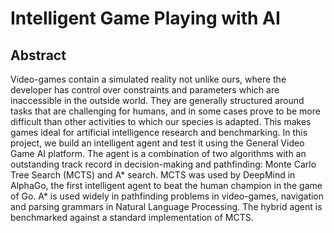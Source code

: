 # Intelligent Game Playing with AI

## Abstract
Video-games contain a simulated reality not unlike ours, where the developer has control over constraints and parameters which are inaccessible in the outside world. They are 
generally structured around tasks that are challenging for humans, and in some cases prove to be more difficult than other activities to which our species is adapted. This makes games 
ideal for artificial intelligence research and benchmarking. In this project, we build an intelligent agent and test it using the General Video Game AI platform. The agent is a 
combination of two algorithms with an outstanding track record in decision-making and pathfinding: Monte Carlo Tree Search (MCTS) and A* search. MCTS was used by 
DeepMind in AlphaGo, the first intelligent agent to beat the human champion in the game of Go. A* is used widely in pathfinding problems in video-games, navigation and parsing 
grammars in Natural Language Processing. The hybrid agent is benchmarked against a standard implementation of MCTS.
